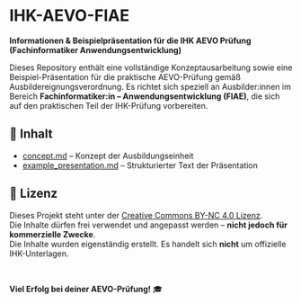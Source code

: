 # IHK-AEVO-FIAE

**Informationen & Beispielpräsentation für die IHK AEVO Prüfung (Fachinformatiker Anwendungsentwicklung)**

Dieses Repository enthält eine vollständige Konzeptausarbeitung sowie eine Beispiel-Präsentation für die praktische AEVO-Prüfung gemäß Ausbildereignungsverordnung. Es richtet sich speziell an Ausbilder:innen im Bereich **Fachinformatiker:in – Anwendungsentwicklung (FIAE)**, die sich auf den praktischen Teil der IHK-Prüfung vorbereiten.

## 📄 Inhalt

- [concept.md](./concept.md) – Konzept der Ausbildungseinheit
- [example_presentation.md](./example_presentation.md) – Strukturierter Text der Präsentation

## 📄 Lizenz

Dieses Projekt steht unter der [Creative Commons BY-NC 4.0 Lizenz](https://creativecommons.org/licenses/by-nc/4.0/).  
Die Inhalte dürfen frei verwendet und angepasst werden – **nicht jedoch für kommerzielle Zwecke**.  
Die Inhalte wurden eigenständig erstellt. Es handelt sich **nicht** um offizielle IHK-Unterlagen.

<br/>

**Viel Erfolg bei deiner AEVO-Prüfung!** 🎓
